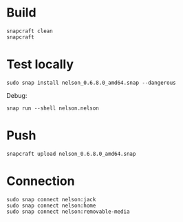 # Build

```
snapcraft clean
snapcraft
```

# Test locally

```
sudo snap install nelson_0.6.8.0_amd64.snap --dangerous
```

Debug:

```
snap run --shell nelson.nelson
```

# Push

```
snapcraft upload nelson_0.6.8.0_amd64.snap
```

# Connection

```
sudo snap connect nelson:jack
sudo snap connect nelson:home
sudo snap connect nelson:removable-media
```
